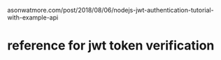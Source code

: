 asonwatmore.com/post/2018/08/06/nodejs-jwt-authentication-tutorial-with-example-api
# reference for jwt token verification